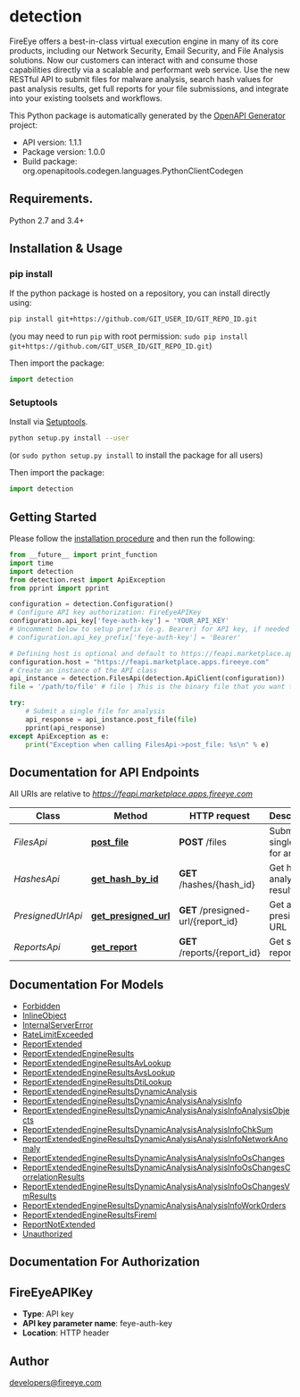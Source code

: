 # detection
FireEye offers a best-in-class virtual execution engine in many of its core products, including our Network Security, Email Security, and File Analysis solutions. Now our customers can interact with and consume those capabilities directly via a scalable and performant web service. Use the new RESTful API to submit files for malware analysis, search hash values for past analysis results, get full reports for your file submissions, and integrate into your existing toolsets and workflows.

This Python package is automatically generated by the [OpenAPI Generator](https://openapi-generator.tech) project:

- API version: 1.1.1
- Package version: 1.0.0
- Build package: org.openapitools.codegen.languages.PythonClientCodegen

## Requirements.

Python 2.7 and 3.4+

## Installation & Usage
### pip install

If the python package is hosted on a repository, you can install directly using:

```sh
pip install git+https://github.com/GIT_USER_ID/GIT_REPO_ID.git
```
(you may need to run `pip` with root permission: `sudo pip install git+https://github.com/GIT_USER_ID/GIT_REPO_ID.git`)

Then import the package:
```python
import detection 
```

### Setuptools

Install via [Setuptools](http://pypi.python.org/pypi/setuptools).

```sh
python setup.py install --user
```
(or `sudo python setup.py install` to install the package for all users)

Then import the package:
```python
import detection
```

## Getting Started

Please follow the [installation procedure](#installation--usage) and then run the following:

```python
from __future__ import print_function
import time
import detection
from detection.rest import ApiException
from pprint import pprint

configuration = detection.Configuration()
# Configure API key authorization: FireEyeAPIKey
configuration.api_key['feye-auth-key'] = 'YOUR_API_KEY'
# Uncomment below to setup prefix (e.g. Bearer) for API key, if needed
# configuration.api_key_prefix['feye-auth-key'] = 'Bearer'

# Defining host is optional and default to https://feapi.marketplace.apps.fireeye.com
configuration.host = "https://feapi.marketplace.apps.fireeye.com"
# Create an instance of the API class
api_instance = detection.FilesApi(detection.ApiClient(configuration))
file = '/path/to/file' # file | This is the binary file that you want to submit for malware analysis.

try:
    # Submit a single file for analysis
    api_response = api_instance.post_file(file)
    pprint(api_response)
except ApiException as e:
    print("Exception when calling FilesApi->post_file: %s\n" % e)

```

## Documentation for API Endpoints

All URIs are relative to *https://feapi.marketplace.apps.fireeye.com*

Class | Method | HTTP request | Description
------------ | ------------- | ------------- | -------------
*FilesApi* | [**post_file**](docs/FilesApi.md#post_file) | **POST** /files | Submit a single file for analysis
*HashesApi* | [**get_hash_by_id**](docs/HashesApi.md#get_hash_by_id) | **GET** /hashes/{hash_id} | Get hash analysis results
*PresignedUrlApi* | [**get_presigned_url**](docs/PresignedUrlApi.md#get_presigned_url) | **GET** /presigned-url/{report_id} | Get a presigned URL
*ReportsApi* | [**get_report**](docs/ReportsApi.md#get_report) | **GET** /reports/{report_id} | Get single report


## Documentation For Models

 - [Forbidden](docs/Forbidden.md)
 - [InlineObject](docs/InlineObject.md)
 - [InternalServerError](docs/InternalServerError.md)
 - [RateLimitExceeded](docs/RateLimitExceeded.md)
 - [ReportExtended](docs/ReportExtended.md)
 - [ReportExtendedEngineResults](docs/ReportExtendedEngineResults.md)
 - [ReportExtendedEngineResultsAvLookup](docs/ReportExtendedEngineResultsAvLookup.md)
 - [ReportExtendedEngineResultsAvsLookup](docs/ReportExtendedEngineResultsAvsLookup.md)
 - [ReportExtendedEngineResultsDtiLookup](docs/ReportExtendedEngineResultsDtiLookup.md)
 - [ReportExtendedEngineResultsDynamicAnalysis](docs/ReportExtendedEngineResultsDynamicAnalysis.md)
 - [ReportExtendedEngineResultsDynamicAnalysisAnalysisInfo](docs/ReportExtendedEngineResultsDynamicAnalysisAnalysisInfo.md)
 - [ReportExtendedEngineResultsDynamicAnalysisAnalysisInfoAnalysisObjects](docs/ReportExtendedEngineResultsDynamicAnalysisAnalysisInfoAnalysisObjects.md)
 - [ReportExtendedEngineResultsDynamicAnalysisAnalysisInfoChkSum](docs/ReportExtendedEngineResultsDynamicAnalysisAnalysisInfoChkSum.md)
 - [ReportExtendedEngineResultsDynamicAnalysisAnalysisInfoNetworkAnomaly](docs/ReportExtendedEngineResultsDynamicAnalysisAnalysisInfoNetworkAnomaly.md)
 - [ReportExtendedEngineResultsDynamicAnalysisAnalysisInfoOsChanges](docs/ReportExtendedEngineResultsDynamicAnalysisAnalysisInfoOsChanges.md)
 - [ReportExtendedEngineResultsDynamicAnalysisAnalysisInfoOsChangesCorrelationResults](docs/ReportExtendedEngineResultsDynamicAnalysisAnalysisInfoOsChangesCorrelationResults.md)
 - [ReportExtendedEngineResultsDynamicAnalysisAnalysisInfoOsChangesVmResults](docs/ReportExtendedEngineResultsDynamicAnalysisAnalysisInfoOsChangesVmResults.md)
 - [ReportExtendedEngineResultsDynamicAnalysisAnalysisInfoWorkOrders](docs/ReportExtendedEngineResultsDynamicAnalysisAnalysisInfoWorkOrders.md)
 - [ReportExtendedEngineResultsFireml](docs/ReportExtendedEngineResultsFireml.md)
 - [ReportNotExtended](docs/ReportNotExtended.md)
 - [Unauthorized](docs/Unauthorized.md)


## Documentation For Authorization


## FireEyeAPIKey

- **Type**: API key
- **API key parameter name**: feye-auth-key
- **Location**: HTTP header


## Author

developers@fireeye.com


